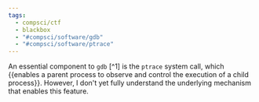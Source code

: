 ```yaml
---
tags:
  - compsci/ctf
  - blackbox
  - "#compsci/software/gdb"
  - "#compsci/software/ptrace"
---
```

An essential component to `gdb` [^1] is the `ptrace` system call, which {{enables a parent process to observe and control the execution of a child process}}. However, I don't yet fully understand the underlying mechanism that enables this feature.